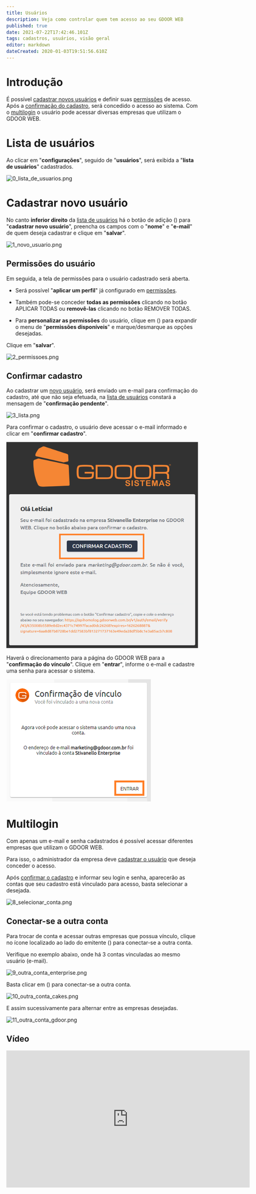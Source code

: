 ```yaml
---
title: Usuários
description: Veja como controlar quem tem acesso ao seu GDOOR WEB
published: true
date: 2021-07-22T17:42:46.101Z
tags: cadastros, usuários, visão geral
editor: markdown
dateCreated: 2020-01-03T19:51:56.610Z
---
```


# Introdução

É possível [cadastrar novos usuários](/configuracoes/usuarios#cadastrar-novo-usuário) e definir suas [permissões](/configuracoes/usuarios#permissões-do-usuário) de acesso. Após a [confirmação do cadastro](/configuracoes/usuarios#confirmar-cadastro), será concedido o acesso ao sistema.
Com o [multilogin](/configuracoes/usuarios#multilogin) o usuário pode acessar diversas empresas que utilizam o GDOOR WEB.

# Lista de usuários

Ao clicar em "**configurações**", seguido de "**usuários**", será exibida a "**lista de usuários**" cadastrados.

![0_lista_de_usuarios.png](/config/usuários/0_lista_de_usuarios.png)

# Cadastrar novo usuário

No canto **inferior direito** da [lista de usuários](/configuracoes/usuarios#lista-de-usuários) há o botão de adição (<em class="mdi mdi-plus"></em>) para "**cadastrar novo usuário**", preencha os campos com o "**nome**" e "**e-mail**" de quem deseja cadastrar e clique em "**salvar**".

![1_novo_usuario.png](/config/usuários/1_novo_usuario.png)

## Permissões do usuário

Em seguida, a tela de permissões para o usuário cadastrado será aberta.

- Será possível "**aplicar um perfil**" já configurado em [permissões](/configuracoes/permissoes).

- Também pode-se conceder **todas as permissões** clicando no botão <span class="mat-button mdi "> APLICAR TODAS</span> ou  **removê-las** clicando no botão <span class="mat-button mdi "> REMOVER TODAS</span>.

- Para **personalizar as permissões** do usuário, clique em (<em class="mdi mdi-chevron-down"></em>) para expandir o menu de "**permissões disponíveis**" e marque/desmarque as opções desejadas.

Clique em "**salvar**".

![2_permissoes.png](/config/usuários/2_permissoes.png)

## Confirmar cadastro	

Ao cadastrar um [novo usuário](/configuracoes/usuarios#cadastrar-novo-usuário), será enviado um e-mail para confirmação do cadastro, até que não seja efetuada, na [lista de usuários](/configuracoes/usuarios#lista-de-usuários) constará a mensagem de "**confirmação pendente**".

![3_lista.png](/config/usuários/3_lista.png)

Para confirmar o cadastro, o usuário deve acessar o e-mail informado e clicar em "**confirmar cadastro**".

![4_email_confirmação.png](/config/usuários/4_email_confirmação.png)

Haverá o direcionamento para a página do GDOOR WEB para a "**confirmação do vínculo**".
Clique em "**entrar**", informe o e-mail e cadastre uma senha para acessar o sistema.

![5_confirmação.png](/config/usuários/5_confirmação.png)

# Multilogin

Com apenas um e-mail e senha cadastrados é possível acessar diferentes empresas que utilizam o GDOOR WEB.

Para isso, o administrador da empresa deve [cadastrar o usuário](/configuracoes/usuarios#cadastrar-novo-usuário) que deseja conceder o acesso.

Após [confirmar o cadastro](/configuracoes/usuarios#confirmar-cadastro) e informar seu login e senha, aparecerão as contas que seu cadastro está vinculado para acesso, basta selecionar a desejada.

![8_selecionar_conta.png](/config/usuários/8_selecionar_conta.png)

## Conectar-se a outra conta

Para trocar de conta e acessar outras empresas que possua vínculo, clique no ícone localizado ao lado do emitente (<em class="mdi mdi-home-import-outline"></em>) para conectar-se a outra conta.

Verifique no exemplo abaixo, onde há 3 contas vinculadas ao mesmo usuário (e-mail).

![9_outra_conta_enterprise.png](/config/usuários/9_outra_conta_enterprise.png)

Basta clicar em (<em class="mdi mdi-home-import-outline"></em>) para conectar-se a outra conta.

![10_outra_conta_cakes.png](/config/usuários/10_outra_conta_cakes.png)

E assim sucessivamente para alternar entre as empresas desejadas.

![11_outra_conta_gdoor.png](/config/usuários/11_outra_conta_gdoor.png)

## Vídeo

<div class=text-center>
<iframe width="640" height="360" src="https://www.youtube.com/embed/2Vzhu-ogFxc" title="YouTube video player" frameborder="0" allow="accelerometer; autoplay; clipboard-write; encrypted-media; gyroscope; picture-in-picture" allowfullscreen></iframe>
